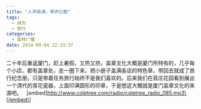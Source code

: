 ```yaml
---
title: "人声鼎沸，琴声已散"
tags:
  - 城市
  - 旅行
categories:
  - 森林广播
date: 2014-09-04 22:33:37
---
```


二十年后重返厦门，赶上暑假，又热又挤。盖章文化大概是厦门所特有的，几乎每个小店，都有盖章处，走一圈下来，把小册子盖满各店的特色章，带回去就成了旅行纪念册。只是带着任务旅行始终不是我们喜欢的。后来我们在菽庄花园看到展出一个清代的青花瓷器，上面印满圆形的印章，于是想这大概就是厦门盖章文化的来源吧。   \[embed\]http://www.coletree.com/radio/coletree_radio_085.mp3\[/embed\]